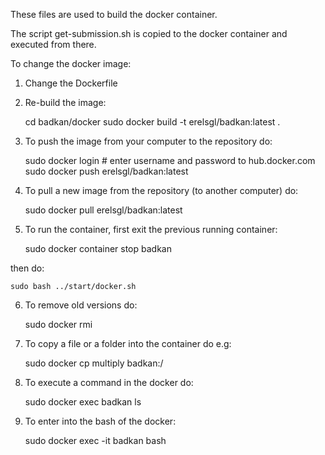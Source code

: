 These files are used to build the docker container.

The script get-submission.sh is copied to the docker container and executed from there.

To change the docker image:

1. Change the Dockerfile


2. Re-build the image:


    cd badkan/docker
    sudo docker build -t erelsgl/badkan:latest .

3. To push the image from your computer to the repository do:


    sudo docker login    # enter username and password to hub.docker.com
    sudo docker push erelsgl/badkan:latest

4. To pull a new image from the repository (to another computer) do:


    sudo docker pull erelsgl/badkan:latest

5. To run the container, first exit the previous running container:
 

    sudo docker container stop badkan

then do:


    sudo bash ../start/docker.sh

6. To remove old versions do:


    sudo docker rmi <old-image-id> 

7. To copy a file or a folder into the container do e.g:


    sudo docker cp multiply badkan:/

8. To execute a command in the docker do:


    sudo docker exec badkan ls


9. To enter into the bash of the docker:


    sudo docker exec -it badkan bash


